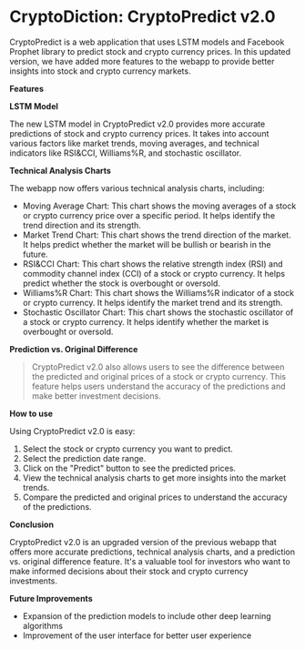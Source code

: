 # **CryptoDiction: CryptoPredict v2.0**

CryptoPredict is a web application that uses LSTM models and Facebook Prophet library to predict stock and crypto currency prices. In this updated version, we have added more features to the webapp to provide better insights into stock and crypto currency markets.

**Features**

**LSTM Model**

The new LSTM model in CryptoPredict v2.0 provides more accurate predictions of stock and crypto currency prices. It takes into account various factors like market trends, moving averages, and technical indicators like RSI&CCI, Williams%R, and stochastic oscillator.

**Technical Analysis Charts**

The webapp now offers various technical analysis charts, including:

- Moving Average Chart: This chart shows the moving averages of a stock or crypto currency price over a specific period. It helps identify the trend direction and its strength.
- Market Trend Chart: This chart shows the trend direction of the market. It helps predict whether the market will be bullish or bearish in the future.
- RSI&CCI Chart: This chart shows the relative strength index (RSI) and commodity channel index (CCI) of a stock or crypto currency. It helps predict whether the stock is overbought or oversold.
- Williams%R Chart: This chart shows the Williams%R indicator of a stock or crypto currency. It helps identify the market trend and its strength.
- Stochastic Oscillator Chart: This chart shows the stochastic oscillator of a stock or crypto currency. It helps identify whether the market is overbought or oversold.

**Prediction vs. Original Difference**

> CryptoPredict v2.0 also allows users to see the difference between the predicted and original prices of a stock or crypto currency. This feature helps users understand the accuracy of the predictions and make better investment decisions.

**How to use**

Using CryptoPredict v2.0 is easy:

1. Select the stock or crypto currency you want to predict.
2. Select the prediction date range.
3. Click on the "Predict" button to see the predicted prices.
4. View the technical analysis charts to get more insights into the market trends.
5. Compare the predicted and original prices to understand the accuracy of the predictions.

**Conclusion**

CryptoPredict v2.0 is an upgraded version of the previous webapp that offers more accurate predictions, technical analysis charts, and a prediction vs. original difference feature. It's a valuable tool for investors who want to make informed decisions about their stock and crypto currency investments.

**Future Improvements**

- Expansion of the prediction models to include other deep learning algorithms
- Improvement of the user interface for better user experience
